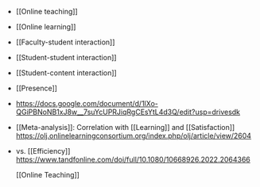 - [[Online teaching]]
- [[Online learning]]
- [[Faculty-student interaction]]
- [[Student-student interaction]]
- [[Student-content interaction]]
- [[Presence]]
- https://docs.google.com/document/d/1lXo-QGiPBNoNB1xJ8w__7suYcUPRJiqRgCEsYtL4d3Q/edit?usp=drivesdk
- [[Meta-analysis]]: Correlation with [[Learning]] and [[Satisfaction]] https://olj.onlinelearningconsortium.org/index.php/olj/article/view/2604
- vs. [[Efficiency]] https://www.tandfonline.com/doi/full/10.1080/10668926.2022.2064366
  
  [[Online Teaching]]